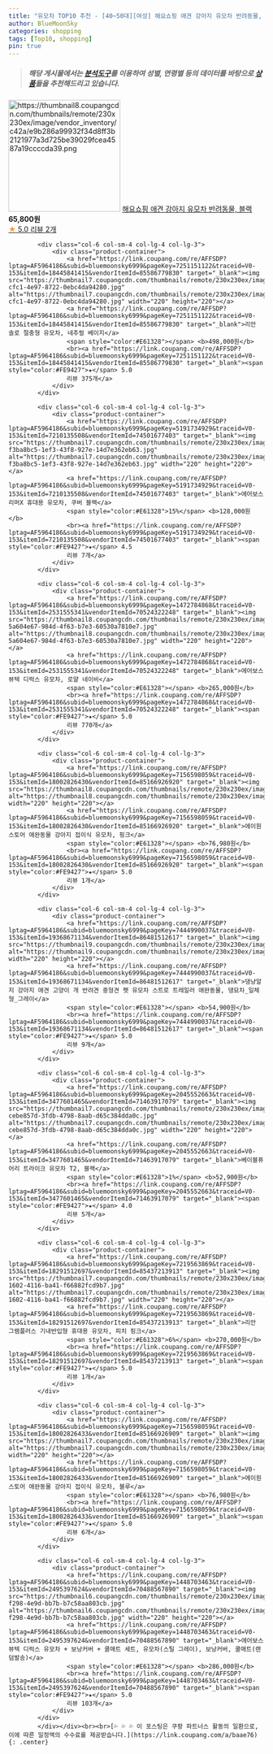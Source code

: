 ```yaml
---
title: "유모차 TOP10 추천 - [40~50대][여성] 해요쇼핑 애견 강아지 유모차 반려동물, 블랙"
author: BlueMoonSky
categories: shopping
tags: [Top10, shopping]
pin: true
---
```


> ##### 해당 게시물에서는 [**분석도구**](https://itemscout.io/)를 이용하여 **성별**, **연령별** 등의 데이터를 바탕으로 [**상품**](https://link.coupang.com/a/baae76)들을 추천해드리고 있습니다.
<div class="container"><div class="row">
            <div class="col-6 col-sm-4 col-lg-4 col-lg-3">
                <div class="product-container">
                    <a href="https://link.coupang.com/re/AFFSDP?lptag=AF5964186&subid=bluemoonsky6999&pageKey=7380781045&traceid=V0-153&itemId=19060855455&vendorItemId=86183781461" target="_blank"><img src="https://thumbnail8.coupangcdn.com/thumbnails/remote/230x230ex/image/vendor_inventory/c42a/e9b286a99932f34d8ff3b2121977a3d725be39029fcea4587a19ccccda39.png" alt="https://thumbnail8.coupangcdn.com/thumbnails/remote/230x230ex/image/vendor_inventory/c42a/e9b286a99932f34d8ff3b2121977a3d725be39029fcea4587a19ccccda39.png" width="220" height="220"></a>
                    <a href="https://link.coupang.com/re/AFFSDP?lptag=AF5964186&subid=bluemoonsky6999&pageKey=7380781045&traceid=V0-153&itemId=19060855455&vendorItemId=86183781461" target="_blank">해요쇼핑 애견 강아지 유모차 반려동물, 블랙</a>
                    <span style="color:#E61328"></span> <b>65,800원</b>
                    <br><a href="https://link.coupang.com/re/AFFSDP?lptag=AF5964186&subid=bluemoonsky6999&pageKey=7380781045&traceid=V0-153&itemId=19060855455&vendorItemId=86183781461" target="_blank"><span style="color:#FE9427">★</span> 5.0
                    리뷰 2개</a>
                </div>
            </div>
            
            <div class="col-6 col-sm-4 col-lg-4 col-lg-3">
                <div class="product-container">
                    <a href="https://link.coupang.com/re/AFFSDP?lptag=AF5964186&subid=bluemoonsky6999&pageKey=7251151122&traceid=V0-153&itemId=18445841415&vendorItemId=85586779830" target="_blank"><img src="https://thumbnail7.coupangcdn.com/thumbnails/remote/230x230ex/image/retail/images/2023/04/07/11/4/59737ad2-cfc1-4e97-8722-0ebc4da94280.jpg" alt="https://thumbnail7.coupangcdn.com/thumbnails/remote/230x230ex/image/retail/images/2023/04/07/11/4/59737ad2-cfc1-4e97-8722-0ebc4da94280.jpg" width="220" height="220"></a>
                    <a href="https://link.coupang.com/re/AFFSDP?lptag=AF5964186&subid=bluemoonsky6999&pageKey=7251151122&traceid=V0-153&itemId=18445841415&vendorItemId=85586779830" target="_blank">리안 솔로 절충형 유모차, 네추럴 베이지</a>
                    <span style="color:#E61328"></span> <b>498,000원</b>
                    <br><a href="https://link.coupang.com/re/AFFSDP?lptag=AF5964186&subid=bluemoonsky6999&pageKey=7251151122&traceid=V0-153&itemId=18445841415&vendorItemId=85586779830" target="_blank"><span style="color:#FE9427">★</span> 5.0
                    리뷰 375개</a>
                </div>
            </div>
            
            <div class="col-6 col-sm-4 col-lg-4 col-lg-3">
                <div class="product-container">
                    <a href="https://link.coupang.com/re/AFFSDP?lptag=AF5964186&subid=bluemoonsky6999&pageKey=5191734929&traceid=V0-153&itemId=7210135508&vendorItemId=74501677403" target="_blank"><img src="https://thumbnail7.coupangcdn.com/thumbnails/remote/230x230ex/image/retail/images/1667906633234173-f3ba8bc5-1ef3-43f8-927e-14d7e362eb63.jpg" alt="https://thumbnail7.coupangcdn.com/thumbnails/remote/230x230ex/image/retail/images/1667906633234173-f3ba8bc5-1ef3-43f8-927e-14d7e362eb63.jpg" width="220" height="220"></a>
                    <a href="https://link.coupang.com/re/AFFSDP?lptag=AF5964186&subid=bluemoonsky6999&pageKey=5191734929&traceid=V0-153&itemId=7210135508&vendorItemId=74501677403" target="_blank">에어보스 리머X 휴대용 유모차, 쿠버 블랙</a>
                    <span style="color:#E61328">15%</span> <b>128,000원</b>
                    <br><a href="https://link.coupang.com/re/AFFSDP?lptag=AF5964186&subid=bluemoonsky6999&pageKey=5191734929&traceid=V0-153&itemId=7210135508&vendorItemId=74501677403" target="_blank"><span style="color:#FE9427">★</span> 4.5
                    리뷰 7개</a>
                </div>
            </div>
            
            <div class="col-6 col-sm-4 col-lg-4 col-lg-3">
                <div class="product-container">
                    <a href="https://link.coupang.com/re/AFFSDP?lptag=AF5964186&subid=bluemoonsky6999&pageKey=1472784868&traceid=V0-153&itemId=2531555341&vendorItemId=70524322248" target="_blank"><img src="https://thumbnail8.coupangcdn.com/thumbnails/remote/230x230ex/image/retail/images/3663007127847411-5a604e67-984d-4f63-b7e3-60530a7810e7.jpg" alt="https://thumbnail8.coupangcdn.com/thumbnails/remote/230x230ex/image/retail/images/3663007127847411-5a604e67-984d-4f63-b7e3-60530a7810e7.jpg" width="220" height="220"></a>
                    <a href="https://link.coupang.com/re/AFFSDP?lptag=AF5964186&subid=bluemoonsky6999&pageKey=1472784868&traceid=V0-153&itemId=2531555341&vendorItemId=70524322248" target="_blank">에어보스 뷰텍 디럭스 유모차, 로얄 네이비</a>
                    <span style="color:#E61328"></span> <b>265,000원</b>
                    <br><a href="https://link.coupang.com/re/AFFSDP?lptag=AF5964186&subid=bluemoonsky6999&pageKey=1472784868&traceid=V0-153&itemId=2531555341&vendorItemId=70524322248" target="_blank"><span style="color:#FE9427">★</span> 5.0
                    리뷰 770개</a>
                </div>
            </div>
            
            <div class="col-6 col-sm-4 col-lg-4 col-lg-3">
                <div class="product-container">
                    <a href="https://link.coupang.com/re/AFFSDP?lptag=AF5964186&subid=bluemoonsky6999&pageKey=7156598059&traceid=V0-153&itemId=18002826430&vendorItemId=85166926920" target="_blank"><img src="https://thumbnail8.coupangcdn.com/thumbnails/remote/230x230ex/image/vendor_inventory/3dbc/4612fbf48ce6a4794485f15cf7549b87ac20171d2a5735e119d89ea5041c.jpg" alt="https://thumbnail8.coupangcdn.com/thumbnails/remote/230x230ex/image/vendor_inventory/3dbc/4612fbf48ce6a4794485f15cf7549b87ac20171d2a5735e119d89ea5041c.jpg" width="220" height="220"></a>
                    <a href="https://link.coupang.com/re/AFFSDP?lptag=AF5964186&subid=bluemoonsky6999&pageKey=7156598059&traceid=V0-153&itemId=18002826430&vendorItemId=85166926920" target="_blank">에이원스토어 애완동물 강아지 접이식 유모차, 핑크</a>
                    <span style="color:#E61328"></span> <b>76,980원</b>
                    <br><a href="https://link.coupang.com/re/AFFSDP?lptag=AF5964186&subid=bluemoonsky6999&pageKey=7156598059&traceid=V0-153&itemId=18002826430&vendorItemId=85166926920" target="_blank"><span style="color:#FE9427">★</span> 5.0
                    리뷰 1개</a>
                </div>
            </div>
            
            <div class="col-6 col-sm-4 col-lg-4 col-lg-3">
                <div class="product-container">
                    <a href="https://link.coupang.com/re/AFFSDP?lptag=AF5964186&subid=bluemoonsky6999&pageKey=7444990037&traceid=V0-153&itemId=19368671134&vendorItemId=86481512617" target="_blank"><img src="https://thumbnail9.coupangcdn.com/thumbnails/remote/230x230ex/image/vendor_inventory/197c/8e8b98147be7ccae6f2f8147f802188356a39088e0b1e97095a530fed10c.png" alt="https://thumbnail9.coupangcdn.com/thumbnails/remote/230x230ex/image/vendor_inventory/197c/8e8b98147be7ccae6f2f8147f802188356a39088e0b1e97095a530fed10c.png" width="220" height="220"></a>
                    <a href="https://link.coupang.com/re/AFFSDP?lptag=AF5964186&subid=bluemoonsky6999&pageKey=7444990037&traceid=V0-153&itemId=19368671134&vendorItemId=86481512617" target="_blank">댕냥알지 강아지 애견 고양이 개 반려견 중형견 펫 유모차 스트로 트레일러 애완동물, 댕묘차_일체형_그레이</a>
                    <span style="color:#E61328"></span> <b>54,900원</b>
                    <br><a href="https://link.coupang.com/re/AFFSDP?lptag=AF5964186&subid=bluemoonsky6999&pageKey=7444990037&traceid=V0-153&itemId=19368671134&vendorItemId=86481512617" target="_blank"><span style="color:#FE9427">★</span> 5.0
                    리뷰 9개</a>
                </div>
            </div>
            
            <div class="col-6 col-sm-4 col-lg-4 col-lg-3">
                <div class="product-container">
                    <a href="https://link.coupang.com/re/AFFSDP?lptag=AF5964186&subid=bluemoonsky6999&pageKey=2045552663&traceid=V0-153&itemId=3477601465&vendorItemId=71463917079" target="_blank"><img src="https://thumbnail7.coupangcdn.com/thumbnails/remote/230x230ex/image/retail/images/2979387512861636-cebe857d-3fdb-4798-8aab-d65c384dda0c.jpg" alt="https://thumbnail7.coupangcdn.com/thumbnails/remote/230x230ex/image/retail/images/2979387512861636-cebe857d-3fdb-4798-8aab-d65c384dda0c.jpg" width="220" height="220"></a>
                    <a href="https://link.coupang.com/re/AFFSDP?lptag=AF5964186&subid=bluemoonsky6999&pageKey=2045552663&traceid=V0-153&itemId=3477601465&vendorItemId=71463917079" target="_blank">베이블퓨어리 트라이크 유모차 T2, 블랙</a>
                    <span style="color:#E61328">1%</span> <b>52,900원</b>
                    <br><a href="https://link.coupang.com/re/AFFSDP?lptag=AF5964186&subid=bluemoonsky6999&pageKey=2045552663&traceid=V0-153&itemId=3477601465&vendorItemId=71463917079" target="_blank"><span style="color:#FE9427">★</span> 4.0
                    리뷰 5개</a>
                </div>
            </div>
            
            <div class="col-6 col-sm-4 col-lg-4 col-lg-3">
                <div class="product-container">
                    <a href="https://link.coupang.com/re/AFFSDP?lptag=AF5964186&subid=bluemoonsky6999&pageKey=7219563869&traceid=V0-153&itemId=18291512697&vendorItemId=85437213913" target="_blank"><img src="https://thumbnail7.coupangcdn.com/thumbnails/remote/230x230ex/image/retail/images/2023/03/24/15/1/17c02f3c-1602-4116-ba41-f66882fcd9b7.jpg" alt="https://thumbnail7.coupangcdn.com/thumbnails/remote/230x230ex/image/retail/images/2023/03/24/15/1/17c02f3c-1602-4116-ba41-f66882fcd9b7.jpg" width="220" height="220"></a>
                    <a href="https://link.coupang.com/re/AFFSDP?lptag=AF5964186&subid=bluemoonsky6999&pageKey=7219563869&traceid=V0-153&itemId=18291512697&vendorItemId=85437213913" target="_blank">리안 그램플러스 기내반입형 휴대용 유모차, 피치 핑크</a>
                    <span style="color:#E61328">6%</span> <b>270,000원</b>
                    <br><a href="https://link.coupang.com/re/AFFSDP?lptag=AF5964186&subid=bluemoonsky6999&pageKey=7219563869&traceid=V0-153&itemId=18291512697&vendorItemId=85437213913" target="_blank"><span style="color:#FE9427">★</span> 5.0
                    리뷰 1개</a>
                </div>
            </div>
            
            <div class="col-6 col-sm-4 col-lg-4 col-lg-3">
                <div class="product-container">
                    <a href="https://link.coupang.com/re/AFFSDP?lptag=AF5964186&subid=bluemoonsky6999&pageKey=7156598059&traceid=V0-153&itemId=18002826433&vendorItemId=85166926909" target="_blank"><img src="https://thumbnail7.coupangcdn.com/thumbnails/remote/230x230ex/image/vendor_inventory/f9e5/1caa92fd1be89ce29c9de329e0d68ca3a0f1ab22a7d0a2275037f8561390.jpg" alt="https://thumbnail7.coupangcdn.com/thumbnails/remote/230x230ex/image/vendor_inventory/f9e5/1caa92fd1be89ce29c9de329e0d68ca3a0f1ab22a7d0a2275037f8561390.jpg" width="220" height="220"></a>
                    <a href="https://link.coupang.com/re/AFFSDP?lptag=AF5964186&subid=bluemoonsky6999&pageKey=7156598059&traceid=V0-153&itemId=18002826433&vendorItemId=85166926909" target="_blank">에이원스토어 애완동물 강아지 접이식 유모차, 블루</a>
                    <span style="color:#E61328"></span> <b>76,980원</b>
                    <br><a href="https://link.coupang.com/re/AFFSDP?lptag=AF5964186&subid=bluemoonsky6999&pageKey=7156598059&traceid=V0-153&itemId=18002826433&vendorItemId=85166926909" target="_blank"><span style="color:#FE9427">★</span> 5.0
                    리뷰 6개</a>
                </div>
            </div>
            
            <div class="col-6 col-sm-4 col-lg-4 col-lg-3">
                <div class="product-container">
                    <a href="https://link.coupang.com/re/AFFSDP?lptag=AF5964186&subid=bluemoonsky6999&pageKey=1448703463&traceid=V0-153&itemId=2495397624&vendorItemId=70488567890" target="_blank"><img src="https://thumbnail6.coupangcdn.com/thumbnails/remote/230x230ex/image/retail/images/2020/04/10/13/7/299e7282-f298-4e9d-bb7b-b7c58aa803cb.jpg" alt="https://thumbnail6.coupangcdn.com/thumbnails/remote/230x230ex/image/retail/images/2020/04/10/13/7/299e7282-f298-4e9d-bb7b-b7c58aa803cb.jpg" width="220" height="220"></a>
                    <a href="https://link.coupang.com/re/AFFSDP?lptag=AF5964186&subid=bluemoonsky6999&pageKey=1448703463&traceid=V0-153&itemId=2495397624&vendorItemId=70488567890" target="_blank">에어보스 뷰텍 디럭스 유모차 + 보낭커버 + 쿨매트 세트, 유모차(스틸 그레이), 보낭커버, 쿨매트(랜덤발송)</a>
                    <span style="color:#E61328"></span> <b>286,000원</b>
                    <br><a href="https://link.coupang.com/re/AFFSDP?lptag=AF5964186&subid=bluemoonsky6999&pageKey=1448703463&traceid=V0-153&itemId=2495397624&vendorItemId=70488567890" target="_blank"><span style="color:#FE9427">★</span> 5.0
                    리뷰 103개</a>
                </div>
            </div>
            </div></div><br><br>[💦 💦 💦 이 포스팅은 쿠팡 파트너스 활동의 일환으로, 이에 따른 일정액의 수수료를 제공받습니다.](https://link.coupang.com/a/baae76){: .center}